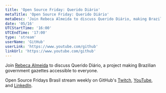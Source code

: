 ```yaml
---
title: 'Open Source Friday: Querido Diário'
metaTitle: 'Open Source Friday: Querido Diário'
metaDesc: 'Join Rebeca Almeida to discuss Querido Diário, making Brazilian government gazettes accessible to everyone.'
date: '05/16'
UTCStartTime: '16:00'
UTCEndTime: '17:00'
type: 'stream'
userName: 'GitHub'
userLink: 'https://www.youtube.com/github'
linkUrl: 'https://www.youtube.com/github'
---
```


Join [Rebeca Almeida](https://github.com/rebecaalmeida) to discuss Querido Diário, a project making Brazilian government gazettes accessible to everyone.

Open Source Fridays Brasil stream weekly on GitHub's [Twitch](https://www.twitch.tv/githubbrasil), [YouTube](https://github.com/youtube), and [LinkedIn](https://www.linkedin.com/company/githubbrasil).
